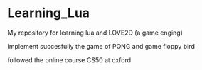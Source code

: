 # Learning_Lua

My repository for learning lua and LOVE2D (a game enging)

Implement succesfully the game of PONG and game floppy bird

followed the online course CS50 at oxford
